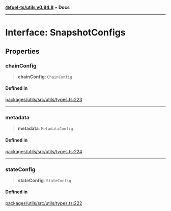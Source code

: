 [**@fuel-ts/utils v0.94.8**](../index.md) • **Docs**

***

# Interface: SnapshotConfigs

## Properties

### chainConfig

> **chainConfig**: `ChainConfig`

#### Defined in

[packages/utils/src/utils/types.ts:223](https://github.com/FuelLabs/fuels-ts/blob/f2f18fa0b7b675b5fd86d7a2e5587e757a054fae/packages/utils/src/utils/types.ts#L223)

***

### metadata

> **metadata**: `MetadataConfig`

#### Defined in

[packages/utils/src/utils/types.ts:224](https://github.com/FuelLabs/fuels-ts/blob/f2f18fa0b7b675b5fd86d7a2e5587e757a054fae/packages/utils/src/utils/types.ts#L224)

***

### stateConfig

> **stateConfig**: `StateConfig`

#### Defined in

[packages/utils/src/utils/types.ts:222](https://github.com/FuelLabs/fuels-ts/blob/f2f18fa0b7b675b5fd86d7a2e5587e757a054fae/packages/utils/src/utils/types.ts#L222)
